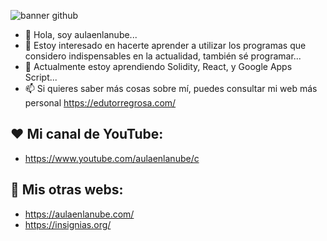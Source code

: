 ![banner github](https://user-images.githubusercontent.com/15714409/161229901-840f95a3-1619-4801-b4df-a95e5f9b1151.jpg)


- 👋 Hola, soy aulaenlanube...
- 👀 Estoy interesado en hacerte aprender a utilizar los programas que considero indispensables en la actualidad, también sé programar...
- 🌱 Actualmente estoy aprendiendo Solidity, React, y Google Apps Script...
- 📫 Si quieres saber más cosas sobre mí, puedes consultar mi web más personal https://edutorregrosa.com/

## ❤ Mi canal de YouTube:
- https://www.youtube.com/aulaenlanube/c

## 💚 Mis otras webs:
- https://aulaenlanube.com/
- https://insignias.org/

